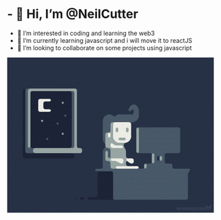 # - 👋 Hi, I’m @NeilCutter
- 👀 I’m interested in coding and learning the web3
- 🌱 I’m currently learning javascript and i will move it to reactJS
- 💞️ I’m looking to collaborate on some projects using javascript

<!---
NeilCutter/NeilCutter is a ✨ special ✨ repository because its `README.md` (this file) appears on your GitHub profile.
You can click the Preview link to take a look at your changes.
--->

![](https://github.com/NeilCutter/NeilCutter/blob/main/programming.gif)
